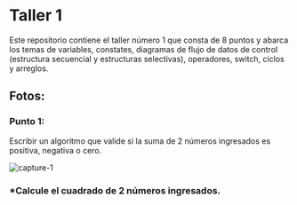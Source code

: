 # Taller 1
Este repositorio contiene el taller número 1 que consta de 8 puntos y abarca los temas de variables, constates, diagramas de flujo de datos de control (estructura secuencial y estructuras selectivas), operadores, switch, ciclos y arreglos. 

## Fotos:

### Punto 1: 
Escribir un algoritmo que valide si la suma de 2 números ingresados es
positiva, negativa o cero.

![capture-1](https://user-images.githubusercontent.com/105325621/181859200-a6cb1879-1851-429f-b850-9922700f0ef6.png)

### *Calcule el cuadrado de 2 números ingresados.
